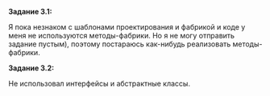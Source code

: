 **Задание 3.1:**

Я пока незнаком с шаблонами проектирования и фабрикой и коде у меня не используются методы-фабрики.
Но я не могу отправить задание пустым), поэтому постараюсь как-нибудь реализовать методы-фабрики.


**Задание 3.2:**

Не использовал интерфейсы и абстрактные классы.